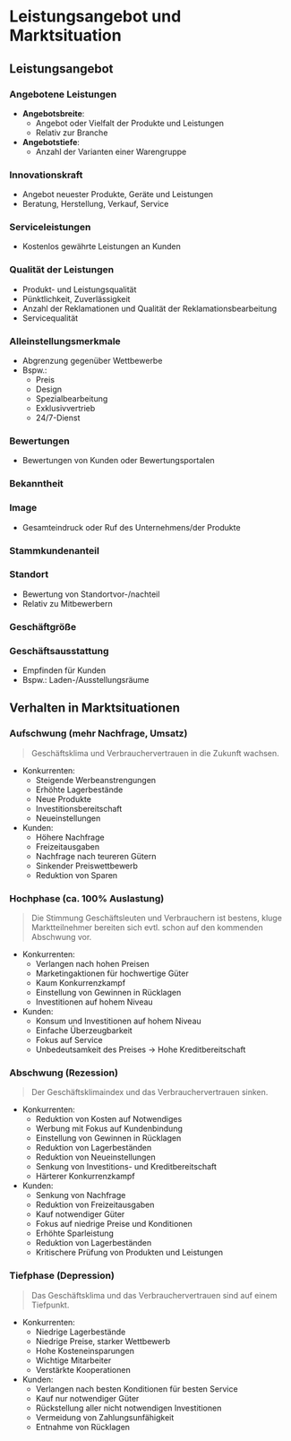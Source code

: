 # Leistungsangebot und Marktsituation

## Leistungsangebot

### Angebotene Leistungen
- **Angebotsbreite**:
  - Angebot oder Vielfalt der Produkte und Leistungen
  - Relativ zur Branche
- **Angebotstiefe**:
  - Anzahl der Varianten einer Warengruppe
 
### Innovationskraft
- Angebot neuester Produkte, Geräte und Leistungen
- Beratung, Herstellung, Verkauf, Service

### Serviceleistungen
- Kostenlos gewährte Leistungen an Kunden

### Qualität der Leistungen
- Produkt- und Leistungsqualität
- Pünktlichkeit, Zuverlässigkeit
- Anzahl der Reklamationen und Qualität der Reklamationsbearbeitung
- Servicequalität

### Alleinstellungsmerkmale
- Abgrenzung gegenüber Wettbewerbe
- Bspw.:
  - Preis
  - Design
  - Spezialbearbeitung
  - Exklusivvertrieb
  - 24/7-Dienst
 
### Bewertungen
- Bewertungen von Kunden oder Bewertungsportalen

### Bekanntheit

### Image
- Gesamteindruck oder Ruf des Unternehmens/der Produkte

### Stammkundenanteil

### Standort
- Bewertung von Standortvor-/nachteil
- Relativ zu Mitbewerbern

### Geschäftgröße

### Geschäftsausstattung
- Empfinden für Kunden
- Bspw.: Laden-/Ausstellungsräume

## Verhalten in Marktsituationen

### Aufschwung (mehr Nachfrage, Umsatz)
> Geschäftsklima und Verbrauchervertrauen in die Zukunft wachsen.
- Konkurrenten:
  - Steigende Werbeanstrengungen
  - Erhöhte Lagerbestände
  - Neue Produkte
  - Investitionsbereitschaft
  - Neueinstellungen
- Kunden:
  - Höhere Nachfrage
  - Freizeitausgaben
  - Nachfrage nach teureren Gütern
  - Sinkender Preiswettbewerb
  - Reduktion von Sparen
 
### Hochphase (ca. 100% Auslastung)
> Die Stimmung Geschäftsleuten und Verbrauchern ist bestens, kluge Marktteilnehmer bereiten sich evtl. schon auf den kommenden Abschwung vor.
- Konkurrenten:
  - Verlangen nach hohen Preisen
  - Marketingaktionen für hochwertige Güter
  - Kaum Konkurrenzkampf
  - Einstellung von Gewinnen in Rücklagen
  - Investitionen auf hohem Niveau
- Kunden:
  - Konsum und Investitionen auf hohem Niveau
  - Einfache Überzeugbarkeit
  - Fokus auf Service
  - Unbedeutsamkeit des Preises -> Hohe Kreditbereitschaft
 
### Abschwung (Rezession)
> Der Geschäftsklimaindex und das Verbrauchervertrauen sinken.
- Konkurrenten:
  - Reduktion von Kosten auf Notwendiges
  - Werbung mit Fokus auf Kundenbindung
  - Einstellung von Gewinnen in Rücklagen
  - Reduktion von Lagerbeständen
  - Reduktion von Neueinstellungen
  - Senkung von Investitions- und Kreditbereitschaft
  - Härterer Konkurrenzkampf
- Kunden:
  - Senkung von Nachfrage
  - Reduktion von Freizeitausgaben
  - Kauf notwendiger Güter
  - Fokus auf niedrige Preise und Konditionen
  - Erhöhte Sparleistung
  - Reduktion von Lagerbeständen
  - Kritischere Prüfung von Produkten und Leistungen
 
### Tiefphase (Depression)
> Das Geschäftsklima und das Verbrauchervertrauen sind auf einem Tiefpunkt.
- Konkurrenten:
  - Niedrige Lagerbestände
  - Niedrige Preise, starker Wettbewerb
  - Hohe Kosteneinsparungen
  - Wichtige Mitarbeiter
  - Verstärkte Kooperationen
- Kunden:
  - Verlangen nach besten Konditionen für besten Service
  - Kauf nur notwendiger Güter
  - Rückstellung aller nicht notwendigen Investitionen
  - Vermeidung von Zahlungsunfähigkeit
  - Entnahme von Rücklagen
